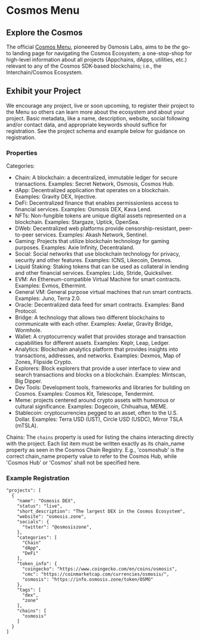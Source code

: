 # Cosmos Menu

## Explore the Cosmos

The official [Cosmos Menu](https://cosmos-menu-15cf62f9744e4a7cce5bcfb140.webflow.io/), pioneered by Osmosis Labs, aims to be *the* go-to landing page for navigating the Cosmos Ecosystem; a one-stop-shop for high-level information about all projects (Appchains, dApps, utilities, etc.) relevant to any of the Cosmos SDK-based blockchains; i.e., the Interchain/Cosmos Ecosystem.

## Exhibit your Project

We encourage any project, live or soon upcoming, to register their project to the Menu so others can learn more about the ecosystem and about your project. Basic metadata, like a name, description, website, social following and/or contact data, and appropriate keywords should suffice for registration. See the project schema and example below for guidance on registration.

### Properties

Categories:
- Chain: A blockchain: a decentralized, immutable ledger for secure transactions. Examples: Secret Network, Osmosis, Cosmos Hub.
- dApp: Decentralized application that operates on a blockchain. Examples: Gravity DEX, Injective.
- DeFi: Decentralized finance that enables permissionless access to financial services. Examples: Osmosis DEX, Kava Lend.
- NFTs: Non-fungible tokens are unique digital assets represented on a blockchain. Examples: Stargaze, Uptick, OpenSea.
- DWeb: Decentralized web platforms provide censorship-resistant, peer-to-peer services. Examples: Akash Network, Sentinel.
- Gaming: Projects that utilize blockchain technology for gaming purposes. Examples: Axie Infinity, Decentraland.
- Social: Social networks that use blockchain technology for privacy, security and other features. Examples: ICNS, Likecoin, Desmos.
- Liquid Staking: Staking tokens that can be used as collateral in lending and other financial services. Examples: Lido, Stride, Quicksilver.
- EVM: An Ethereum-compatible Virtual Machine for smart contracts. Examples: Evmos, Ethermint.
- General VM: General purpose virtual machines that run smart contracts. Examples: Juno, Terra 2.0.
- Oracle: Decentralized data feed for smart contracts. Examples: Band Protocol.
- Bridge: A technology that allows two different blockchains to communicate with each other. Examples: Axelar, Gravity Bridge, Wormhole.
- Wallet: A cryptocurrency wallet that provides storage and transaction capabilities for different assets. Examples: Keplr, Leap, Ledger.
- Analytics: Blockchain analytics platform that provides insights into transactions, addresses, and networks. Examples: Dexmos, Map of Zones, Flipside Crypto.
- Explorers: Block explorers that provide a user interface to view and search transactions and blocks on a blockchain. Examples: Mintscan, Big Dipper.
- Dev Tools: Development tools, frameworks and libraries for building on Cosmos. Examples: Cosmos Kit, Telescope, Tendermint.
- Meme: projects centered around crypto assets with humorous or cultural significance. Examples: Dogecoin, Chihuahua, MEME.
- Stablecoin: cryptocurrencies pegged to an asset, often to the U.S. Dollar. Examples: Terra USD (UST), Circle USD (USDC), Mirror TSLA (mTSLA).

Chains: The `chains` property is used for listing the chains interacting directly with the project. Each list item must be written exactly as its chain_name property as seen in the Cosmos Chain Registry. E.g., 'cosmoshub' is the correct chain_name property value to refer to the Cosmos Hub, while 'Cosmos Hub' or 'Cosmos' shall not be specified here.

### Example Registration

```
"projects": [
  {
    "name": "Osmosis DEX",
    "status": "live",
    "short_description": "The largest DEX in the Cosmos Ecosystem",
    "website": "osmosis.zone",
    "socials": {
      "twitter": "@osmosiszone",
    },
    "categories": [
      "Chain"
      "dApp",
      "DeFi"
    ],
    "token_info": {
      "coingecko": "https://www.coingecko.com/en/coins/osmosis",
      "cmc": "https://coinmarketcap.com/currencies/osmosis/",
      "osmosis": "https://info.osmosis.zone/token/OSMO"
    },
    "tags": [
      "dex",
      "zone"
    ],
    "chains": [
      "osmosis"
    ]
  }
]
```
